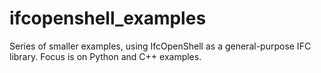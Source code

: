 # ifcopenshell_examples
Series of smaller examples, using IfcOpenShell as a general-purpose IFC library. Focus is on Python and C++ examples.
